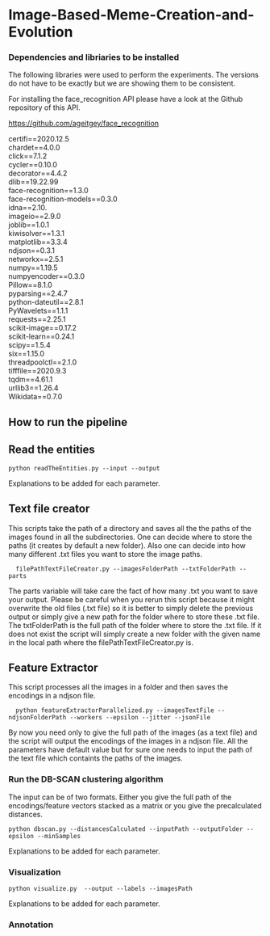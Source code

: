 # Image-Based-Meme-Creation-and-Evolution

### Dependencies and libriaries to be installed

The following libraries were used to perform the experiments. The versions do not have to be exactly but we are showing them to be consistent.

For installing the face_recognition API please have a look at the Github repository of this API.

<https://github.com/ageitgey/face_recognition>



certifi==2020.12.5 <br/>
chardet==4.0.0 <br/>
click==7.1.2 <br/> 
cycler==0.10.0 <br/>
decorator==4.4.2 <br/>
dlib==19.22.99 <br/>
face-recognition==1.3.0 <br/>
face-recognition-models==0.3.0 <br/>
idna==2.10. <br/>
imageio==2.9.0 <br/>
joblib==1.0.1 <br/>
kiwisolver==1.3.1 <br/>
matplotlib==3.3.4 <br/>
ndjson==0.3.1 <br/>
networkx==2.5.1 <br/>
numpy==1.19.5 <br/>
numpyencoder==0.3.0 <br/>
Pillow==8.1.0 <br/>
pyparsing==2.4.7 <br/>
python-dateutil==2.8.1 <br/>
PyWavelets==1.1.1 <br/>
requests==2.25.1 <br/>
scikit-image==0.17.2 <br/>
scikit-learn==0.24.1 <br/>
scipy==1.5.4 <br/>
six==1.15.0 <br/>
threadpoolctl==2.1.0 <br/>
tifffile==2020.9.3  <br/>
tqdm==4.61.1 <br/>
urllib3==1.26.4 <br/>
Wikidata==0.7.0 <br/>





## How to run the pipeline


## Read the entities


```
python readTheEntities.py --input --output
```
Explanations to be added for each parameter.



## Text file creator

This scripts take the path of a directory and saves all the the paths of the images found in all the subdirectories. One can decide where to store the paths (it creates by default a new folder). Also one can decide into how many different .txt files you want to store the image paths.


``` 
  filePathTextFileCreator.py --imagesFolderPath --txtFolderPath --parts
```

The parts variable will take care the fact of how many .txt you want to save your output. Please be careful when you rerun this script because it might overwrite the old files (.txt file) so it is better to simply delete the previous output or simply give a new path for the folder where to store these .txt file. The txtFolderPath is the full path of the folder where to store the .txt file. If it does not exist the script will simply create a new folder with the given name in the local path where the filePathTextFileCreator.py is.

## Feature Extractor

This script processes all the images in a folder and then saves the encodings in a ndjson file.


``` 
  python featureExtractorParallelized.py --imagesTextFile --ndjsonFolderPath --workers --epsilon --jitter --jsonFile
```

By now you need only to give the full path of the images (as a text file) and the script will output the encodings of the images in a ndjson file. All the parameters have default value but for sure one needs to input the path of the text file which containts the paths of the images.



### Run the DB-SCAN clustering algorithm

The input can be of two formats. Either you give the full path of the encodings/feature vectors stacked as a matrix or you give the precalculated distances.

```
python dbscan.py --distancesCalculated --inputPath --outputFolder --epsilon --minSamples
```
Explanations to be added for each parameter.



### Visualization

```
python visualize.py  --output --labels --imagesPath
```
Explanations to be added for each parameter.

### Annotation




